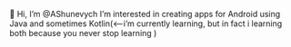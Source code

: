  👋 Hi, I’m @AShunevych I’m interested in creating apps for Android using Java and sometimes Kotlin(<--i’m currently learning, but in fact i learning both because you never stop learning )

<!---
AShunevych/AShunevych is a ✨ special ✨ repository because its `README.md` (this file) appears on your GitHub profile.
You can click the Preview link to take a look at your changes.
--->
